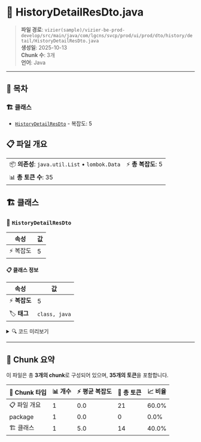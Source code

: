 # 📄 HistoryDetailResDto.java

> **파일 경로**: `vizier(sample)/vizier-be-prod-develop/src/main/java/com/lgcns/svcp/prod/ui/prod/dto/history/detail/HistoryDetailResDto.java`  
> **생성일**: 2025-10-13  
> **Chunk 수**: 3개  
> **언어**: Java
---

## 📑 목차

### 🏗️ 클래스
- [`HistoryDetailResDto`](#class-historydetailresdto) - 복잡도: 5

## 📋 파일 개요

| | |
|--|--|
| 📦 **의존성**: `java.util.List` • `lombok.Data` | ⚡ **총 복잡도**: 5 |
| 📊 **총 토큰 수**: 35 |  |



## 🏗️ 클래스

### <a id="class-historydetailresdto"></a>🎯 `HistoryDetailResDto`

| 속성 | 값 |
|------|----|
| ⚡ 복잡도 | 5 |



#### 📋 클래스 정보

| 속성 | 값 |
|------|----|
| ⚡ **복잡도** | 5 || 📍 **라인 범위** | 8-8 |
| 🏷️ **태그** | `class, java` |

<details>
<summary>🔍 코드 미리보기</summary>

```java
public class HistoryDetailResDto {
	private EventDateDto created;
	private List<ListChanged> changed;
	private EventDateDto ended;
}...
```

**Chunk 정보**
- 🆔 **ID**: `225adec7935d`
- 📍 **라인**: 8-8
- 📊 **토큰**: 14
- 🏷️ **태그**: `class, java`

</details>

---





## 🧩 Chunk 요약

이 파일은 총 **3개의 chunk**로 구성되어 있으며, **35개의 토큰**을 포함합니다.

| 🧩 Chunk 타입 | 📊 개수 | ⚡ 평균 복잡도 | 📝 총 토큰 | 📈 비율 |
|---------------|--------|-------------|----------|--------|
| 📋 파일 개요 | 1 | 0.0 | 21 | 60.0% |
| package | 1 | 0.0 | 0 | 0.0% |
| 🏗️ 클래스 | 1 | 5.0 | 14 | 40.0% |

